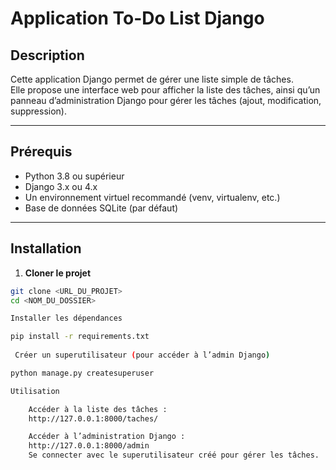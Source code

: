 # Application To-Do List Django

## Description

Cette application Django permet de gérer une liste simple de tâches.  
Elle propose une interface web pour afficher la liste des tâches, ainsi qu’un panneau d’administration Django pour gérer les tâches (ajout, modification, suppression).

---

## Prérequis

- Python 3.8 ou supérieur  
- Django 3.x ou 4.x  
- Un environnement virtuel recommandé (venv, virtualenv, etc.)  
- Base de données SQLite (par défaut)

---

## Installation

1. **Cloner le projet**  
```bash
git clone <URL_DU_PROJET>
cd <NOM_DU_DOSSIER>

Installer les dépendances

pip install -r requirements.txt
 
 Créer un superutilisateur (pour accéder à l’admin Django)

python manage.py createsuperuser

Utilisation

    Accéder à la liste des tâches :
    http://127.0.0.1:8000/taches/

    Accéder à l’administration Django :
    http://127.0.0.1:8000/admin
    Se connecter avec le superutilisateur créé pour gérer les tâches.
